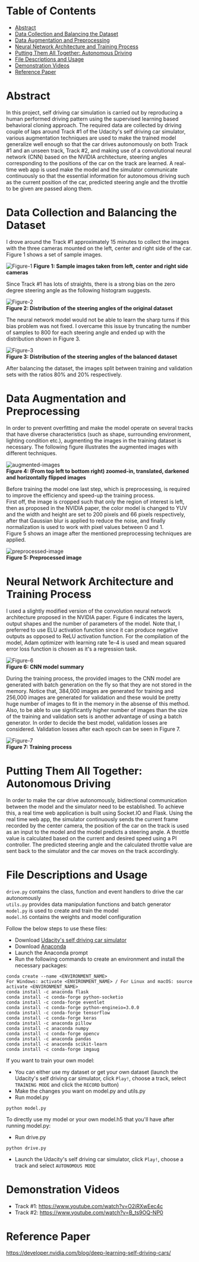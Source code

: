 # Table of Contents
* [Abstract](#abstract) 
* [Data Collection and Balancing the Dataset](#data-collection-and-balancing-the-dataset)
* [Data Augmentation and Preprocessing](#data-augmentation-and-preprocessing)
* [Neural Network Architecture and Training Process](#neural-network-architecture-and-training-process)
* [Putting Them All Together: Autonomous Driving](#putting-them-all-together-autonomous-driving)
* [File Descriptions and Usage](#file-descriptions-and-usage)
* [Demonstration Videos](#demonstration-videos)
* [Reference Paper](#reference-paper)

# Abstract 
In this project, self driving car simulation is carried out by reproducing a human performed driving pattern using the supervised learning based behavioral cloning approach. The required data are collected by driving couple of laps around Track #1 of the Udacity's self driving car simulator, various augmentation techniques are used to make the trained model generalize well enough so that the car drives autonomously on both Track #1 and an unseen track, Track #2, and making use of a convolutional neural network (CNN) based on the NVIDIA architecture, steering angles corresponding to the positions of the car on the track are learned. A real-time web app is used make the model and the simulator communicate continuously so that the essential information for autonomous driving such as the current position of the car, predicted steering angle and the throttle to be given are passed along them.   

# Data Collection and Balancing the Dataset
I drove around the Track #1 approximately 15 minutes to collect the images with the three cameras mounted on the left, center and right side of the car. Figure 1 shows a set of sample images.  

![Figure-1](https://user-images.githubusercontent.com/43919074/229631030-89cfca67-6fe9-4148-9e2d-175c30914bf7.png)
**Figure 1: Sample images taken from left, center and right side cameras**
 
Since Track #1 has lots of straights, there is a strong bias on the zero degree steering angle as the following histogram suggests.  

![Figure-2](https://user-images.githubusercontent.com/43919074/229843435-cf744305-a599-449b-8915-5d3ae4a676fe.png)  
**Figure 2: Distribution of the steering angles of the original dataset**

The neural network model would not be able to learn the sharp turns if this bias problem was not fixed. I overcame this issue by truncating the number of samples to 800 for each steering angle and ended up with the distribution shown in Figure 3.  

![Figure-3](https://user-images.githubusercontent.com/43919074/229843481-3cbba3f6-08c5-471b-af1a-a13fe051cd48.png)  
**Figure 3: Distribution of the steering angles of the balanced dataset**  

After balancing the dataset, the images split between training and validation sets with the ratios 80% and 20% respectively. 

# Data Augmentation and Preprocessing
In order to prevent overfitting and make the model operate on several tracks that have diverse characteristics (such as shape, surrounding environment, lighting condition etc.), augmenting the images in the training dataset is necessary. The following figure illustrates the augmented images with different techniques.  

![augmented-images](https://user-images.githubusercontent.com/43919074/229873377-04ba8a66-22ff-4c97-bc90-6a5d4d81668a.png)  
**Figure 4: (From top left to bottom right) zoomed-in, translated, darkened and horizontally flipped images**

Before training the model one last step, which is preprocessing, is required to improve the efficiency and speed-up the training process.  
First off, the image is cropped such that only the region of interest is left, then as proposed in the NVIDIA paper, the color model is changed to YUV and the width and height are set to 200 pixels and 66 pixels respectively, after that Gaussian blur is applied to reduce the noise, and finally normalization is used to work with pixel values between 0 and 1.   
Figure 5 shows an image after the mentioned preprocessing techniques are applied.  

![preprocessed-image](https://user-images.githubusercontent.com/43919074/229897130-3d9471d4-e099-4209-8073-d4353b23959d.png)  
**Figure 5: Preprocessed image**

# Neural Network Architecture and Training Process
I used a slightly modified version of the convolution neural network architecture proposed in the NVIDIA paper. Figure 6 indicates the layers, output shapes and the number of parameters of the model. Note that, I preferred to use ELU activation function since it can produce negative outputs as opposed to ReLU activation function. For the compilation of the model, Adam optimizer with learning rate 1e-4 is used and mean squared error loss function is chosen as it's a regression task.   

![Figure-6](https://user-images.githubusercontent.com/43919074/230517752-a88fee2d-61d0-48a6-9583-321933bcc073.png)  
**Figure 6: CNN model summary**
  
During the training process, the provided images to the CNN model are generated with batch generation on the fly so that they are not stored in the memory. Notice that, 384,000 images are generated for training and 256,000 images are generated for validation and these would be pretty huge number of images to fit in the memory in the absense of this method. Also, to be able to use significantly higher number of images than the size of the training and validation sets is another advantage of using a batch generator. In order to decide the best model, validation losses are considered. Validation losses after each epoch can be seen in Figure 7. 

![Figure-7](https://user-images.githubusercontent.com/43919074/230692258-54c22c4d-4bd7-4881-a7d2-770a955a56dd.png)  
**Figure 7: Training process**

# Putting Them All Together: Autonomous Driving
In order to make the car drive autonomously, bidirectional communication between the model and the simulator need to be established. To achieve this, a real time web application is built using Socket.IO and Flask. Using the real time web app, the simulator continuously sends the current frame recorded by the center camera, the position of the car on the track is used as an input to the model and the model predicts a steering angle. A throttle value is calculated based on the current and desired speed using a PI controller. The predicted steering angle and the calculated throttle value are sent back to the simulator and the car moves on the track accordingly.      

# File Descriptions and Usage
`drive.py` contains the class, function and event handlers to drive the car autonomously   
`utils.py` provides data manipulation functions and batch generator  
`model.py` is used to create and train the model  
`model.h5` contains the weights and model configuration

Follow the below steps to use these files:  
* Download [Udacity's self driving car simulator](https://github.com/udacity/self-driving-car-sim)
* Download [Anaconda](https://www.anaconda.com/products/distribution)  
* Launch the Anaconda prompt 
* Run the following commands to create an environment and install the necessary packages:   
~~~
conda create --name <ENVIRONMENT_NAME>
For Windows: activate <ENVIRONMENT_NAME> / For Linux and macOS: source activate <ENVIRONMENT_NAME>   
conda install -c anaconda flask
conda install -c conda-forge python-socketio
conda install -c conda-forge eventlet
conda install -c conda-forge python-engineio=3.0.0
conda install -c conda-forge tensorflow
conda install -c conda-forge keras 
conda install -c anaconda pillow
conda install -c anaconda numpy
conda install -c conda-forge opencv
conda install -c anaconda pandas
conda install -c anaconda scikit-learn
conda install -c conda-forge imgaug
~~~

If you want to train your own model:  
* You can either use my dataset or get your own dataset (launch the Udacity's self driving car simulator, click `Play!`, choose a track, select `TRAINING MODE` and click the `RECORD` button)     
* Make the changes you want on model.py and utils.py  
* Run model.py  
~~~ 
python model.py
~~~

To directly use my model or your own model.h5 that you'll have after running model.py:  
* Run drive.py   
~~~ 
python drive.py
~~~
* Launch the Udacity's self driving car simulator, click `Play!`, choose a track and select `AUTONOMOUS MODE`  

# Demonstration Videos
* Track #1: https://www.youtube.com/watch?v=O2iRXwEec4c  
* Track #2: https://www.youtube.com/watch?v=B_ts9OQ-NP0  

# Reference Paper
https://developer.nvidia.com/blog/deep-learning-self-driving-cars/    
